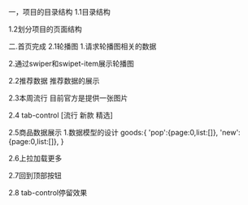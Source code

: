 一，项目的目录结构
1.1目录结构

1.2划分项目的页面结构

二.首页完成
2.1轮播图
1.请求轮播图相关的数据
   
2.通过swiper和swipet-item展示轮播图

2.2推荐数据
推荐数据的展示

2.3本周流行
目前官方是提供一张图片

2.4 tab-control
[流行  新款    精选]

2.5商品数据展示
1.数据模型的设计
goods:{
  'pop':{page:0,list:[]},
  'new':{page:0,list:[]},
}

2.6上拉加载更多

2.7回到顶部按钮

2.8 tab-control停留效果
